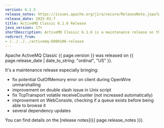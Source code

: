 ```yaml
---
version: 6.1.5
release_notes: https://issues.apache.org/jira/secure/ReleaseNote.jspa?projectId=12311210&version=12355554
release_date: 2025-03-7
title: ActiveMQ Classic 6.1.6 Release
java_version: 17+
shortDescription: ActiveMQ Classic 6.1.6 is a maintanance release on the 6.1.x series.
redirect_from:
- /../../../activemq-6000106-release
---
```

Apache ActiveMQ Classic {{ page.version }} was released on {{ page.release_date | date_to_string: "ordinal", "US" }}.

It's a maintenance release especially bringing:
- fix potential OutOfMemory error on client during OpenWire unmarshalling
- improvement on double slash issue in Unix script
- fix TcpTransport volatile receiveCounter (not increased automatically)
- improvement on WebConsole, checking if a queue exists before being
able to browse it
- several dependency updates

You can find details on the [release notes]({{ page.release_notes }}).

